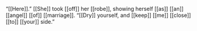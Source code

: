 “[[Here]].” [[She]] took [[off]] her [[robe]], showing herself [[as]] [[an]] [[angel]] [[of]] [[marriage]]. “[[Dry]] yourself, and [[keep]] [[me]] [[close]] [[to]] [[your]] side.”  

